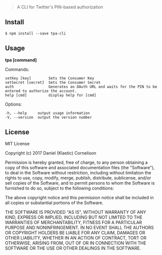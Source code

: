 <!--<h1 align="center">
	<br>
	<br>
	<img width="360" src="" alt="chalk">
	<br>
	<br>
	<br>
</h1>-->

> A CLI for Twitter's PIN-based authorization

<!--[![Build Status]()]()
[![Coverage Status]()]()-->

<!--Description here-->

## Install

```
$ npm install --save tpa-cli
```


## Usage

**tpa [command]**

Commands:

    setKey [key]        Sets the Consumer Key
    setSecret [secret]  Sets the Consumer Secret
    auth                Generates an OAuth URL and waits for the PIN to be entered to authorize the account.
    help [cmd]          display help for [cmd]

  Options:

    -h, --help     output usage information
    -V, --version  output the version number

## License

MIT License

Copyright (c) 2017 Daniel (Klastic) Cornelison

Permission is hereby granted, free of charge, to any person obtaining a copy
of this software and associated documentation files (the "Software"), to deal
in the Software without restriction, including without limitation the rights
to use, copy, modify, merge, publish, distribute, sublicense, and/or sell
copies of the Software, and to permit persons to whom the Software is
furnished to do so, subject to the following conditions:

The above copyright notice and this permission notice shall be included in all
copies or substantial portions of the Software.

THE SOFTWARE IS PROVIDED "AS IS", WITHOUT WARRANTY OF ANY KIND, EXPRESS OR
IMPLIED, INCLUDING BUT NOT LIMITED TO THE WARRANTIES OF MERCHANTABILITY,
FITNESS FOR A PARTICULAR PURPOSE AND NONINFRINGEMENT. IN NO EVENT SHALL THE
AUTHORS OR COPYRIGHT HOLDERS BE LIABLE FOR ANY CLAIM, DAMAGES OR OTHER
LIABILITY, WHETHER IN AN ACTION OF CONTRACT, TORT OR OTHERWISE, ARISING FROM,
OUT OF OR IN CONNECTION WITH THE SOFTWARE OR THE USE OR OTHER DEALINGS IN THE
SOFTWARE.
